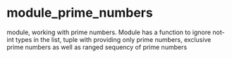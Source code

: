 # module_prime_numbers
module, working with prime numbers. Module has a function to ignore not-int types in the list, tuple with providing only prime numbers, exclusive prime numbers as well as ranged sequency of prime numbers
